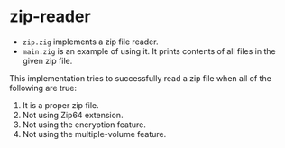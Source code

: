 # zip-reader

- `zip.zig` implements a zip file reader.
- `main.zig` is an example of using it. It prints contents of all files in the given zip file.

This implementation tries to successfully read a zip file when all of the following are true:

1. It is a proper zip file.
1. Not using Zip64 extension.
1. Not using the encryption feature.
1. Not using the multiple-volume feature.
